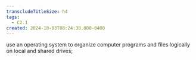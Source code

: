 ```yaml
---
transcludeTitleSize: h4
tags:
  - C2.1
created: 2024-10-03T08:24:38.000-0400
---
```

use an operating system to organize computer programs and files logically on local and shared drives; 